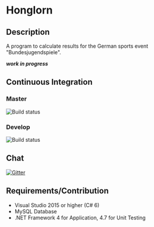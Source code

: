 # Honglorn

## Description
A program to calculate results for the German sports event "Bundesjugendspiele".

***work in progress***

## Continuous Integration

### Master
![Build status](https://danghor.visualstudio.com/Honglorn/_apis/build/status/Honglorn%20master)

### Develop
![Build status](https://danghor.visualstudio.com/Honglorn/_apis/build/status/Honglorn%20develop)

## Chat
[![Gitter](https://badges.gitter.im/gitterHQ/gitter.png)](https://gitter.im/Honglorn)

## Requirements/Contribution
- Visual Studio 2015 or higher (C# 6)
- MySQL Database
- .NET Framework 4 for Application, 4.7 for Unit Testing
